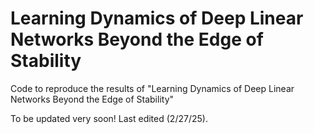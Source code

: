 # Learning Dynamics of Deep Linear Networks Beyond the Edge of Stability
Code to reproduce the results of "Learning Dynamics of Deep Linear Networks Beyond the Edge of Stability"

To be updated very soon! Last edited (2/27/25).
